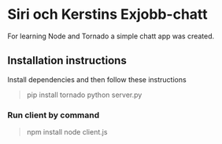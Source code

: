 # Siri och Kerstins Exjobb-chatt

For learning Node and Tornado a simple chatt app was created. 

## Installation instructions

Install dependencies and then follow these instructions


> pip install tornado
> python server.py

### Run client by command

> npm install
> node client.js